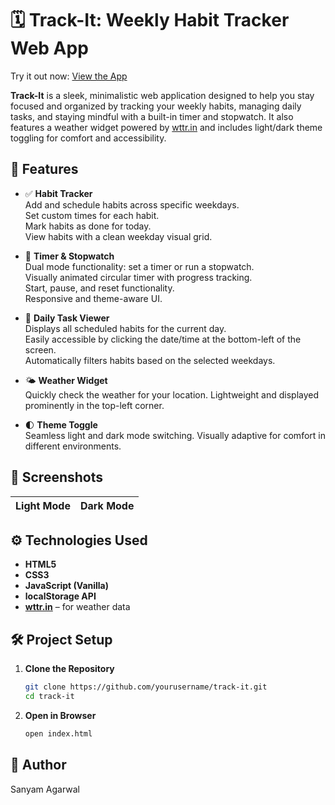 # 🗓️ Track-It: Weekly Habit Tracker Web App

Try it out now: [View the App](https://sanyam-agarwal-20.github.io/WebDesignProject-----Habit-Tracker/)

**Track-It** is a sleek, minimalistic web application designed to help you stay focused and organized by tracking your weekly habits, managing daily tasks, and staying mindful with a built-in timer and stopwatch. It also features a weather widget powered by [wttr.in](https://wttr.in/) and includes light/dark theme toggling for comfort and accessibility.

## 🌟 Features

- ✅ **Habit Tracker**  
  Add and schedule habits across specific weekdays.  
  Set custom times for each habit.  
  Mark habits as done for today.  
  View habits with a clean weekday visual grid.

- 🧭 **Timer & Stopwatch**  
  Dual mode functionality: set a timer or run a stopwatch.  
  Visually animated circular timer with progress tracking.  
  Start, pause, and reset functionality.  
  Responsive and theme-aware UI.

- 📅 **Daily Task Viewer**  
  Displays all scheduled habits for the current day.  
  Easily accessible by clicking the date/time at the bottom-left of the screen.  
  Automatically filters habits based on the selected weekdays.

- 🌤️ **Weather Widget**  
  Quickly check the weather for your location.
  Lightweight and displayed prominently in the top-left corner.

- 🌓 **Theme Toggle**  
  Seamless light and dark mode switching.
  Visually adaptive for comfort in different environments.

## 📸 Screenshots

| Light Mode | Dark Mode |
|------------|-----------|


## ⚙️ Technologies Used

- **HTML5**
- **CSS3**
- **JavaScript (Vanilla)**
- **localStorage API**
- **[wttr.in](https://wttr.in)** – for weather data

## 🛠 Project Setup

1. **Clone the Repository**
   ```bash
   git clone https://github.com/yourusername/track-it.git
   cd track-it
   ```
2. **Open in Browser**
   ```bash
   open index.html
   ```

## 👤 Author

Sanyam Agarwal
